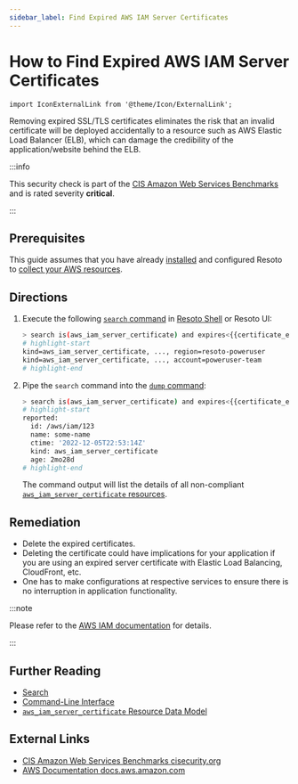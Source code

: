 ```yaml
---
sidebar_label: Find Expired AWS IAM Server Certificates
---
```


# How to Find Expired AWS IAM Server Certificates

```mdx-code-block
import IconExternalLink from '@theme/Icon/ExternalLink';
```

Removing expired SSL/TLS certificates eliminates the risk that an invalid certificate will be deployed accidentally to a resource such as AWS Elastic Load Balancer (ELB), which can damage the credibility of the application/website behind the ELB.

:::info

This security check is part of the [CIS Amazon Web Services Benchmarks](https://cisecurity.org/benchmark/amazon_web_services) and is rated severity **critical**.

:::

## Prerequisites

This guide assumes that you have already [installed](../../../getting-started/install-resoto/index.md) and configured Resoto to [collect your AWS resources](../../../how-to-guides/data-sources/collect-aws-resource-data.md).

## Directions

1. Execute the following [`search` command](../../../reference/cli/search-commands/search.md) in [Resoto Shell](../../../reference/components/shell.md) or Resoto UI:

   ```bash
   > search is(aws_iam_server_certificate) and expires<{{certificate_expiration.from_now}}
   # highlight-start
   ​kind=aws_iam_server_certificate, ..., region=resoto-poweruser
   ​kind=aws_iam_server_certificate, ..., account=poweruser-team
   # highlight-end
   ```

2. Pipe the `search` command into the [`dump` command](../../../reference/cli/format-commands/dump.md):

   ```bash
   > search is(aws_iam_server_certificate) and expires<{{certificate_expiration.from_now}} | dump
   # highlight-start
   ​reported:
   ​  id: /aws/iam/123
   ​  name: some-name
   ​  ctime: '2022-12-05T22:53:14Z'
   ​  kind: aws_iam_server_certificate
   ​  age: 2mo28d
   # highlight-end
   ```

   The command output will list the details of all non-compliant [`aws_iam_server_certificate` resources](../../../reference/data-models/aws/index.md#aws_iam_server_certificate).

## Remediation

- Delete the expired certificates.
- Deleting the certificate could have implications for your application if you are using an expired server certificate with Elastic Load Balancing, CloudFront, etc.
- One has to make configurations at respective services to ensure there is no interruption in application functionality.

:::note

Please refer to the [AWS IAM documentation](https://docs.aws.amazon.com/IAM/latest/UserGuide/id_credentials_server-certs.html) for details.

:::

## Further Reading

- [Search](../../../reference/search/index.md)
- [Command-Line Interface](../../../reference/cli/index.md)
- [`aws_iam_server_certificate` Resource Data Model](../../../reference/data-models/aws/index.md#aws_iam_server_certificate)

## External Links

- [CIS Amazon Web Services Benchmarks <span class="badge badge--secondary">cisecurity.org <IconExternalLink width="10" height="10" /></span>](https://cisecurity.org/benchmark/amazon_web_services)
- [AWS Documentation <span class="badge badge--secondary">docs.aws.amazon.com <IconExternalLink width="10" height="10" /></span>](https://docs.aws.amazon.com/IAM/latest/UserGuide/id_credentials_server-certs.html)
